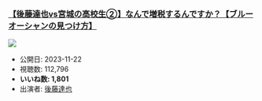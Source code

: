 ### [【後藤達也vs宮城の高校生②】なんで増税するんですか？【ブルーオーシャンの見つけ方】](https://www.youtube.com/watch?v=hK9mK4npRZY)
[![](https://img.youtube.com/vi/hK9mK4npRZY/sddefault.jpg)](https://www.youtube.com/watch?v=hK9mK4npRZY)
-   公開日: 2023-11-22
-   視聴数: 112,796
-   **いいね数: 1,801**
-   出演者: [後藤達也](/rehacq_fan/people/後藤達也 "wikilink")

